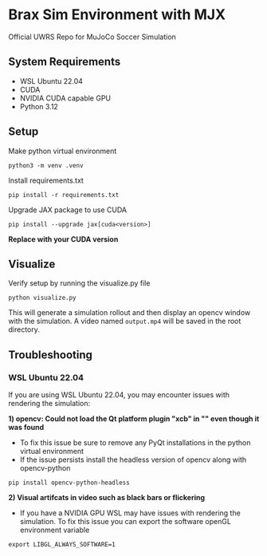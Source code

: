 # Brax Sim Environment with MJX
Official UWRS Repo for MuJoCo Soccer Simulation

## System Requirements
- WSL Ubuntu 22.04
- CUDA
- NVIDIA CUDA capable GPU
- Python 3.12

## Setup
Make python virtual environment
```
python3 -m venv .venv
```

Install requirements.txt
```
pip install -r requirements.txt
```

Upgrade JAX package to use CUDA
```
pip install --upgrade jax[cuda<version>]
```
**Replace <version> with your CUDA version**

## Visualize
Verify setup by running the visualize.py file
```
python visualize.py
```

This will generate a simulation rollout and then display an opencv window with the simulation. A video named `output.mp4` will be saved in the root directory.

## Troubleshooting
### WSL Ubuntu 22.04
If you are using WSL Ubuntu 22.04, you may encounter issues with rendering the simulation:

**1) opencv: Could not load the Qt platform plugin "xcb" in "" even though it was found**
- To fix this issue be sure to remove any PyQt installations in the python virtual environment
- If the issue persists install the headless version of opencv along with opencv-python
```
pip install opencv-python-headless
```

**2) Visual artifcats in video such as black bars or flickering**
- If you have a NVIDIA GPU WSL may have issues with rendering the simulation. To fix this issue you can export the software openGL environment variable
```
export LIBGL_ALWAYS_SOFTWARE=1
```
